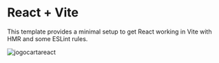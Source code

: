 # React + Vite

This template provides a minimal setup to get React working in Vite with HMR and some ESLint rules.

![jogocartareact](https://github.com/Saraiva97/maior-ou-menor-REACT/assets/93497276/7edf7b3f-974e-476d-9b38-51806babfefe)
